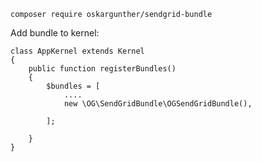     composer require oskargunther/sendgrid-bundle
    
    
Add bundle to kernel:
    
    class AppKernel extends Kernel
    {
        public function registerBundles()
        {
            $bundles = [
                ....
                new \OG\SendGridBundle\OGSendGridBundle(),
                
            ];

        }
    }